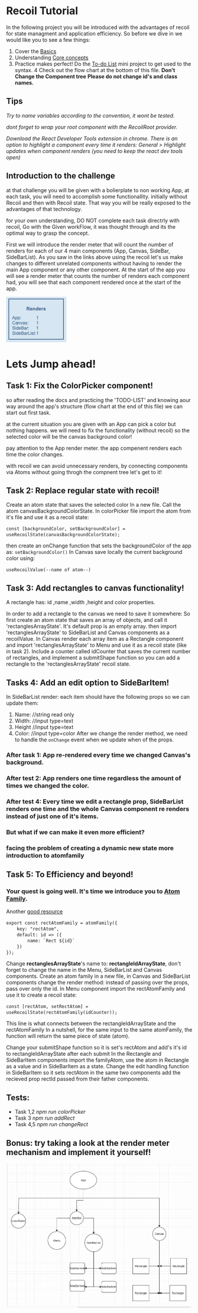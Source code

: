# Recoil Tutorial

In the following project you will be introduced with the advantages of recoil for state managment and application efficiency.
So before we dive in we would like you to see a few things:

1. Cover the [Basics](https://www.youtube.com/watch?v=_ISAA_Jt9kI&feature=emb_title&ab_channel=ReactEurope)
2. Understanding [Core concepts](https://recoiljs.org/docs/introduction/core-concepts)
3. Practice makes perfect! Do the [To-do List](https://recoiljs.org/docs/basic-tutorial/intro) mini project to get used to the syntax.
4  Check out the flow chart at the bottom of this file. 
**Don't Change the Component tree**
**Please do not change id's and class names.**

## Tips

_Try to name variables according to the convention, it wont be tested._

_dont forget to wrap your root component with the RecoilRoot provider._

_Download the React Developer Tools extension in chrome. There is an option to highlight a component every time it renders: General > Highlight updates when component renders (you need to keep the react dev tools open)_

## Introduction to the challenge

at that challenge you will be given with a bolierplate to non working App, at each task, you will need to accomplish some functionallity. initially without Recoil and then with Recoil state.
That way you will be really exposed to the advantages of that technology.

for your own understanding, DO NOT complete each task directrly with recoil, Go with the Given workFlow, it was thought through and its the optimal way to grasp the concept.

First we will introduce the render meter that will count the number of renders for each of our 4 main components (App, Canvas, SideBar, SideBarList). As you saw in the links above using the recoil let's us make changes to different unrelated components without having to render the main App component or any other component.
At the start of the app you will see a render meter that counts the number of renders each component had, you will see that each component rendered once at the start of the app.

![render image](./render-meter.png)

# Lets Jump ahead!

## Task 1: Fix the ColorPicker component!

so after reading the docs and practicing the 'TODO-LIST' and knowing aour way around the app's structure (flow chart at the end of this file) we can start out first task.

at the current situation you are given with an App can pick a color but nothing happens. we will need to fix the functionality (without recoil) so the selected color will be the canvas background color!

pay attention to the App render meter.
the app compenent renders each time the color changes.

with recoil we can avoid unnecessary renders, by connecting components via Atoms without going throgh the compnent tree let's get to it!

## Task 2: Replace regular state with recoil!

Create an atom state that saves the selected color In a new file. Call the atom canvasBackgroundColorState.
In colorPicker file import the atom from it's file and use it as a recoil state:

```
const [backgroundColor, setBackgroundColor] = useRecoilState(canvasBackgroundColorState);
```

then create an onChange function that sets the backgroundColor of the app as: `setBackgroundColor()`
In Canvas save locally the current background color using:

```
useRecoilValue(--name of atom--)
```

## Task 3: Add rectangles to canvas functionality!

A rectangle has: id ,name ,width ,height and color properties.

In order to add a rectangle to the canvas we need to save it somewhere:
So first create an atom state that saves an array of objects, and call it 'rectanglesArrayState'. It's default prop is an empty array. then
import 'rectanglesArrayState' to SideBarList and Canvas components as a recoilValue.
In Canvas render each array item as a Rectangle component and import 'rectanglesArrayState' to Menu and use it as a recoil state (like in task 2).
Include a counter called idCounter that saves the current number of rectangles, and implement a submitShape function so you can add a rectangle to the 'rectanglesArrayState' recoil state.

## Tasks 4: Add an edit option to SideBarItem!

In SideBarList render: each item should have the following props so we can update them:

1. Name: //string read only
2. Width: //input type=text
3. Height //input type=text
4. Color: //input type=color
   After we change the render method, we need to handle the `onChange` event when we update when of the props.

### After task 1: App re-rendered every time we changed Canvas's background.

### After test 2: App renders one time regardless the amount of times we changed the color.

### After test 4: Every time we edit a rectangle prop, SideBarList renders one time and the whole Canvas component re renders instead of just one of it's items.

### But what if we can make it **even more** efficient?

### facing the problem of creating a dynamic new state more introduction to atomfamily

## Task 5: To Efficiency and beyond!

### Your quest is going well. It's time we introduce you to [**Atom Family**](https://recoiljs.org/docs/api-reference/utils/atomFamily/).

Another [good resource](https://www.youtube.com/watch?v=9JVE8OGRSlA)

```
export const rectAtomFamily = atomFamily({
	key: "rectAtom",
	default: id => ({
		name: `Rect ${id}`
	})
});
```

Change **rectanglesArrayState**'s name to: **rectangleIdArrayState**, don't forget to change the name in the Menu, SideBarList and Canvas components.
Create an atom family in a new file, in Canvas and SideBarList components change the render method: instead of passing over the props, pass over only the id.
In Menu component import the rectAtomFamily and use it to create a recoil state:

```
const [rectAtom, setRectAtom] = useRecoilState(rectAtomFamily(idCounter));
```

This line is what connects between the rectangleIdArrayState and the rectAtomFamily In a nutshell, for the same input to the same atomFamily, the function will return the same piece of state (atom).

Change your submitShape function so it is set's rectAtom and add's it's id to rectangleIdArrayState after each submit
In the Rectangle and SideBarItem components import the familyAtom, use the atom in Rectangle as a value and in SideBarItem as a state.
Change the edit handling function in SideBarItem so it sets rectAtom in the same two components add the recieved prop rectId passed from their father components.

## Tests:

- Task 1,2 _npm run colorPicker_
- Task 3 _npm run addRect_
- Task 4,5 _npm run changeRect_

## Bonus: try taking a look at the render meter mechanism and implement it yourself!

![App flow-chart](./Flow-chart.jpeg)
